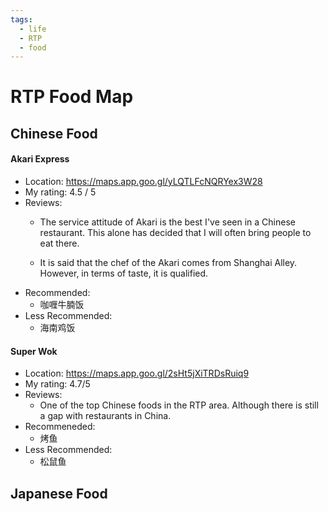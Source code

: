 ```yaml
---
tags:
  - life
  - RTP
  - food
---
```

# RTP Food Map
## Chinese Food
#### Akari Express
- Location: https://maps.app.goo.gl/yLQTLFcNQRYex3W28
- My rating: 4.5 / 5
- Reviews: 
	- The service attitude of Akari is the best I've seen in a Chinese restaurant. This alone has decided that I will often bring people to eat there.

	- It is said that the chef of the Akari comes from Shanghai Alley. However, in terms of taste, it is qualified.
- Recommended:
	- 咖喱牛腩饭
- Less Recommended:
	- 海南鸡饭

#### Super Wok
- Location: https://maps.app.goo.gl/2sHt5jXiTRDsRuiq9
- My rating: 4.7/5
- Reviews:
	- One of the top Chinese foods in the RTP area. Although there is still a gap with restaurants in China.
- Recommeneded:
	- 烤鱼
- Less Recommended:
	- 松鼠鱼

## Japanese Food